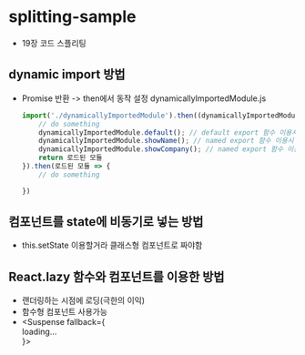 # splitting-sample

- 19장 코드 스플리팅

## dynamic import 방법

- Promise 반환 -> then에서 동작 설정
  dynamicallyImportedModule.js

  ```javascript
  import('./dynamicallyImportedModule').then((dynamicallyImportedModule)) => {
      // do something
      dynamicallyImportedModule.default(); // default export 함수 이용시
      dynamicallyImportedModule.showName(); // named export 함수 이용시
      dynamicallyImportedModule.showCompany(); // named export 함수 이용시
      return 로드된 모듈
  }).then(로드된 모듈 => {
      // do something

  })
  ```

## 컴포넌트를 state에 비동기로 넣는 방법

- this.setState 이용할거라 클래스형 컴포넌트로 짜야함

## React.lazy 함수와 <Suspense> 컴포넌트를 이용한 방법

- 랜더링하는 시점에 로딩(극한의 이익)
- 함수형 컴포넌트 사용가능
- <Suspense fallback={<div>loading...</div>}>
